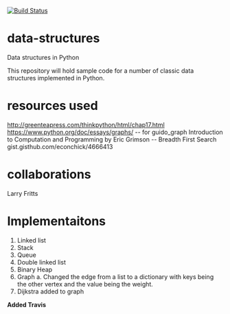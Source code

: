 [![Build Status](https://travis-ci.org/johnshiver/data-structures.png)](https://travis-ci.org/johnshiver/data-structures)

data-structures
===============

Data structures in Python

This repository will hold sample code for a number of classic data structures implemented in Python.

resources used
===============
http://greenteapress.com/thinkpython/html/chap17.html
https://www.python.org/doc/essays/graphs/  -- for guido_graph
Introduction to Computation and Programming by Eric Grimson -- Breadth First Search
gist.gisthub.com/econchick/4666413

collaborations
===============
Larry Fritts

Implementaitons
===============
1. Linked list
2. Stack
3. Queue
4. Double linked list
5. Binary Heap
6. Graph
    a. Changed the edge from a list to a dictionary with keys being the other
    vertex and the value being the weight.
7. Dijkstra added to graph

**Added Travis**